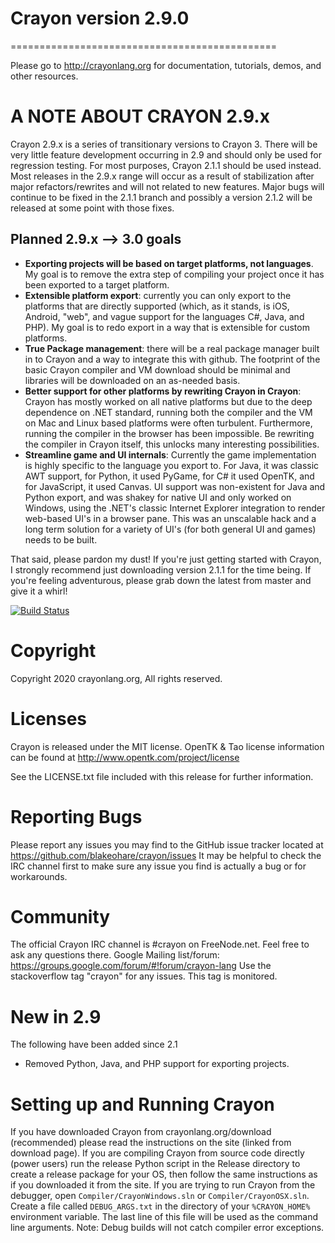# Crayon version 2.9.0
==============================================

Please go to http://crayonlang.org for documentation, tutorials, demos, and other resources.

# **A NOTE ABOUT CRAYON 2.9.x**

Crayon 2.9.x is a series of transitionary versions to Crayon 3. There will be very little
feature development occurring in 2.9 and should only be used for regression testing. For
most purposes, Crayon 2.1.1 should be used instead. Most releases in the 2.9.x range will
occur as a result of stabilization after major refactors/rewrites and will not related to
new features. Major bugs will continue to be fixed in the 2.1.1 branch and possibly a
version 2.1.2 will be released at some point with those fixes.

## Planned 2.9.x --> 3.0 goals
* **Exporting projects will be based on target platforms, not languages**. My goal is to remove
  the extra step of compiling your project once it has been exported to a target platform.
* **Extensible platform export**: currently you can only export to the platforms that are directly
  supported (which, as it stands, is iOS, Android, "web", and vague support for the languages C#,
  Java, and PHP). My goal is to redo export in a way that is extensible for custom platforms.
* **True Package management**: there will be a real package manager built in to Crayon and a way to
  integrate this with github. The footprint of the basic Crayon compiler and VM download should be
  minimal and libraries will be downloaded on an as-needed basis.
* **Better support for other platforms by rewriting Crayon in Crayon**: Crayon has mostly worked on
  all native platforms but due to the deep dependence on .NET standard, running both the compiler
  and the VM on Mac and Linux based platforms were often turbulent. Furthermore, running the
  compiler in the browser has been impossible. Be rewriting the compiler in Crayon itself, this
  unlocks many interesting possibilities.
* **Streamline game and UI internals**: Currently the game implementation is highly specific to the
  language you export to. For Java, it was classic AWT support, for Python, it used PyGame, for
  C# it used OpenTK, and for JavaScript, it used Canvas. UI support was non-existent for Java and
  Python export, and was shakey for native UI and only worked on Windows, using the .NET's classic
  Internet Explorer integration to render web-based UI's in a browser pane. This was an unscalable
  hack and a long term solution for a variety of UI's (for both general UI and games) needs to be
  built.

That said, please pardon my dust! If you're just getting started with Crayon, I strongly recommend
just downloading version 2.1.1 for the time being. If you're feeling adventurous, please grab down
the latest from master and give it a whirl!

[![Build Status](https://travis-ci.org/blakeohare/crayon.svg?branch=master)](https://travis-ci.org/blakeohare/crayon)

# Copyright
Copyright 2020 crayonlang.org, All rights reserved.

# Licenses
Crayon is released under the MIT license.
OpenTK & Tao license information can be found at http://www.opentk.com/project/license

See the LICENSE.txt file included with this release for further information.

# Reporting Bugs
Please report any issues you may find to the GitHub issue tracker located at https://github.com/blakeohare/crayon/issues
It may be helpful to check the IRC channel first to make sure any issue you find is actually a bug or for workarounds.

# Community
The official Crayon IRC channel is #crayon on FreeNode.net. Feel free to ask any questions there.
Google Mailing list/forum: https://groups.google.com/forum/#!forum/crayon-lang
Use the stackoverflow tag "crayon" for any issues. This tag is monitored.

# New in 2.9
The following have been added since 2.1

* Removed Python, Java, and PHP support for exporting projects.

# Setting up and Running Crayon
If you have downloaded Crayon from crayonlang.org/download (recommended) please read the instructions on the site (linked from download
page). If you are compiling Crayon from source code directly (power users) run the release Python script in the Release
directory to create a release package for your OS, then follow the same instructions as if you downloaded it from the site.
If you are trying to run Crayon from the debugger, open `Compiler/CrayonWindows.sln` or `Compiler/CrayonOSX.sln`. Create a
file called `DEBUG_ARGS.txt` in the directory of your `%CRAYON_HOME%` environment variable. The last line of this file will be
used as the command line arguments. Note: Debug builds will not catch compiler error exceptions.
